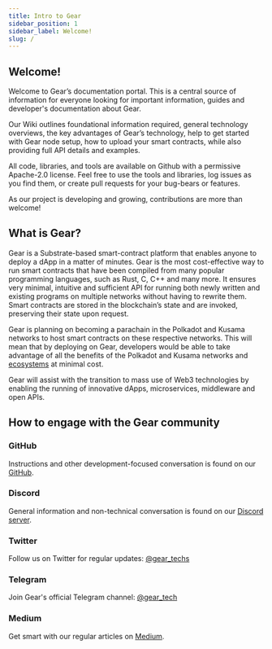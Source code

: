 ```yaml
---
title: Intro to Gear
sidebar_position: 1
sidebar_label: Welcome!
slug: /
---
```


## Welcome!

Welcome to Gear’s documentation portal. This is a central source of information for everyone looking for important information, guides and developer's documentation about Gear.

Our Wiki outlines foundational information required, general technology overviews, the key advantages of Gear’s technology, help to get started with Gear node setup, how to upload your smart contracts, while also providing full API details and examples.

All code, libraries, and tools are available on Github with a permissive Apache-2.0 license. Feel free to use the tools and libraries, log issues as you find them, or create pull requests for your bug-bears or features.

As our project is developing and growing, contributions are more than welcome!

## What is Gear?

Gear is a Substrate-based smart-contract platform that enables anyone to deploy a dApp in a matter of minutes. Gear is the most cost-effective way to run smart contracts that have been compiled from many popular programming languages, such as Rust, C, C++ and many more. It ensures very minimal, intuitive and sufficient API for running both newly written and existing programs on multiple networks without having to rewrite them. Smart contracts are stored in the blockchain’s state and are invoked, preserving their state upon request.

Gear is planning on becoming a parachain in the Polkadot and Kusama networks to host smart contracts on these respective networks. This will mean that by deploying on Gear, developers would be able to take advantage of all the benefits of the Polkadot and Kusama networks and [ecosystems](/ecosystem/polkadot.md) at minimal cost.

Gear will assist with the transition to mass use of Web3 technologies by enabling the running of innovative dApps, microservices, middleware and open APIs.

## How to engage with the Gear community

### GitHub

Instructions and other development-focused conversation is found on our [GitHub](https://github.com/gear-tech).

### Discord

General information and non-technical conversation is found on our [Discord server](https://discord.gg/7BQznC9uD9).

### Twitter

Follow us on Twitter for regular updates: [@gear_techs](https://twitter.com/gear_techs)

### Telegram

Join Gear's official Telegram channel: [@gear_tech](https://t.me/gear_tech)

### Medium

Get smart with our regular articles on [Medium](https://medium.com/@gear_techs).